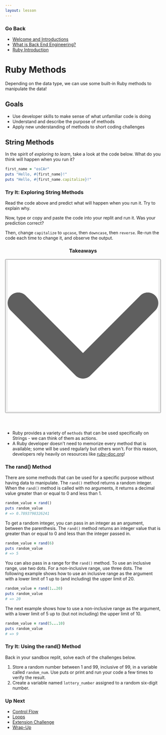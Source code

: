 ```yaml
---
layout: lesson
---
```


### Go Back

- [Welcome and Introductions](../)
- [What is Back End Engineering?](../what-is-bee)
- [Ruby Introduction](../ruby-intro)

# Ruby Methods

Depending on the data type, we can use some built-in Ruby methods to manipulate the data!

## Goals

- Use developer skills to make sense of what unfamiliar code is doing
- Understand and describe the purpose of methods
- Apply new understanding of methods to short coding challenges

## String Methods

In the spirit of _exploring to learn_, take a look at the code below. What do you think will happen when you run it?

```ruby
first_name = "osCAr"
puts "Hello, #{first_name}!"
puts "Hello, #{first_name.capitalize}!"
```

<div class="try-it-new">
  <h3>Try It: Exploring String Methods</h3>
  <p>Read the code above and predict what will happen when you run it. Try to explain why.</p>
  <p>Now, type or copy and paste the code into your replit and run it. Was your prediction correct?</p>
  <p>Then, change <code>capitalize</code> to <code>upcase</code>, then <code>downcase</code>, then <code>reverse</code>. Re-run the code each time to change it, and observe the output.</p>
</div>

<div class="expander expander-lesson">
  <header>
    <h3 class="spicy-click">Takeaways</h3>
    <div>
      <button class="expander-btn">
          <img
            src="../../assets/icons/arrow.svg"
            alt="expander arrow icon" />
      </button>
    </div>
  </header>
  <div class="hide">
    <ul>
      <li>Ruby provides a variety of <code>methods</code> that can be used specifically on Strings - we can think of them as actions.</li>
      <li>A Ruby developer doesn't need to memorize every method that is available; some will be used regularly but others won't. For this reason, developers rely heavily on resources like <a target="blank" href="https://ruby-doc.org/core-3.0.1/String.html">ruby-doc.org</a>!</li>
    </ul>
  </div>
</div>

### The rand() Method

There are some methods that can be used for a specific purpose without having data to manipulate. The <code>rand()</code> method returns a random integer. When the <code>rand()</code> method is called with no arguments, it returns a decimal value greater than or equal to 0 and less than 1.

```ruby
random_value = rand()
puts random_value
# => 0.7893798326241
```

To get a random integer, you can pass in an integer as an argument, between the parenthesis. The <code>rand()</code> method returns an integer value that is greater than or equal to 0 and less than the integer passed in.

```ruby
random_value = rand(6)
puts random_value
# => 5
```

You can also pass in a range for the <code>rand()</code> method. To use an inclusive range, use two dots. For a non-inclusive range, use three dots. The following example shows how to use an inclusive range as the argument with a lower limit of 1 up to (and including) the upper limit of 20.

```ruby
random_value = rand(1..20)
puts random_value
# => 20
```

The next example shows how to use a non-inclusive range as the argument, with a lower limit of 5 up to (but not including) the upper limit of 10.

```ruby
random_value = rand(5...10)
puts random_value
# => 9
```

<div class="try-it-new">
  <h3>Try It: Using the rand() Method</h3>
  <p>Back in your sandbox replit, solve each of the challenges below.</p>
  <ol>
    <li>Store a random number between 1 and 99, inclusive of 99, in a variable called <code>random_num</code>. Use puts or print and run your code a few times to verify the result.</li>
    <li>Create a variable named <code>lottery_number</code> assigned to a random six-digit number.</li>
  </ol>
</div>


### Up Next

- [Control Flow](../control-flow)
- [Loops](../loops)
- [Extension Challenge](../extension)
- [Wrap-Up](../wrap-up)
